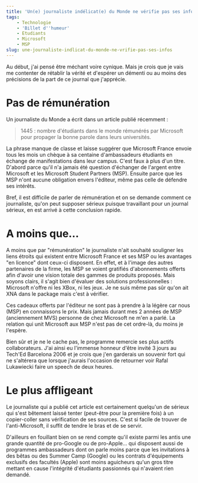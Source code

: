 ```yaml
---
title: 'Un(e) journaliste indélicat(e) du Monde ne vérifie pas ses infos'
tags:
    - Technologie
    - 'Billet d''humeur'
    - Etudiants
    - Microsoft
    - MSP
slug: une-journaliste-indlicat-du-monde-ne-vrifie-pas-ses-infos
---
```


Au début, j'ai pensé être méchant voire cynique. Mais je crois que je vais me contenter de rétablir la vérité et d'espérer un démenti ou au moins des précisions de la part de ce journal que j'apprécie.

# Pas de rémunération

Un journaliste du Monde a écrit dans un article publié récemment&nbsp;:

> 1445 : nombre d'étudiants dans le monde rémunérés par Microsoft pour propager la bonne parole dans leurs universités.

La phrase manque de classe et laisse suggérer que Microsoft France envoie tous les mois un chèque à sa centaine d'ambassadeurs étudiants en échange de manifestations dans leur campus. C'est faux à plus d'un titre. D'abord parce qu'il n'a jamais été question d'échanger de l'argent entre Microsoft et les Microsoft Student Partners (MSP). Ensuite parce que les MSP n'ont aucune obligation envers l'éditeur, même pas celle de défendre ses intérêts.

Bref, il est difficile de parler de rémunération et on se demande comment ce journaliste, qu'on peut supposer sérieux puisque travaillant pour un journal sérieux, en est arrivé à cette conclusion rapide.

# A moins que…

A moins que par "rémunération" le journaliste n'ait souhaité souligner les liens étroits qui existent entre Microsoft France et ses MSP ou les avantages "en licence" dont ceux-ci disposent. En effet, et à l'image des autres partenaires de la firme, les MSP se voient gratifiés d'abonnements offerts afin d'avoir une vision totale des gammes de produits proposés. Mais soyons clairs, il s'agit bien d'évaluer des solutions professionnelles : Microsoft n'offre ni les XBox, ni les jeux. Je ne suis même pas sûr qu'on ait XNA dans le package mais c'est à vérifier.

Ces cadeaux offerts par l'éditeur ne sont pas à prendre à la légère car nous (MSP) en connaissons le prix. Mais jamais durant mes 2 années de MSP (anciennement MVS) personne de chez Microsoft ne m'en a parlé. La relation qui unit Microsoft aux MSP n'est pas de cet ordre-là, du moins je l'espère.

Bien sûr et je ne le cache pas, le programme remercie ses plus actifs collaborateurs. J'ai ainsi eu l'immense honneur d'être invité 3 jours au Tech'Ed Barcelona 2006 et je crois que j'en garderais un souvenir fort qui ne s'altérera que lorsque j'aurais l'occasion de retourner voir Rafal Lukawiecki faire un speech de deux heures.

# Le plus affligeant

Le journaliste qui a publié cet article est certainement quelqu'un de sérieux qui s'est bêtement laissé tenter (peut-être pour la première fois) à un copier-coller sans vérification de ses sources. C'est si facile de trouver de l'anti-Microsoft, il suffit de tendre le bras et de se servir.

D'ailleurs en fouillant bien on se rend compte qu'il existe parmi les antis une grande quantité de pro-Google ou de pro-Apple… qui disposent aussi de programmes ambassadeurs dont on parle moins parce que les invitations à des bêtas ou des Summer Camp (Google) ou les contrats d'équipements exclusifs des facultés (Apple) sont moins aguicheurs qu'un gros titre mettant en cause l'intégrité d'étudiants passionnés qui n'avaient rien demandé.
